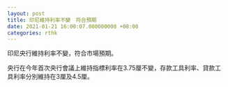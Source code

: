 ```yaml
---
layout: post
title: 印尼維持利率不變　符合預期
date: 2021-01-21 16:00:07.000000000 +08:00
categories: rthk
---
```


印尼央行維持利率不變，符合市場預期。

央行在今年首次央行會議上維持指標利率在3.75厘不變，存款工具利率、貸款工具利率分別維持在3厘及4.5厘。
